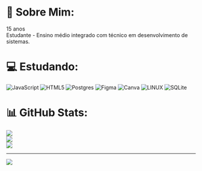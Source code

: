 # 💫 Sobre Mim:
15 anos<br>Estudante - Ensino médio integrado com técnico em desenvolvimento de sistemas.


# 💻 Estudando:
![JavaScript](https://img.shields.io/badge/javascript-%23323330.svg?style=for-the-badge&logo=javascript&logoColor=%23F7DF1E) ![HTML5](https://img.shields.io/badge/html5-%23E34F26.svg?style=for-the-badge&logo=html5&logoColor=white) ![Postgres](https://img.shields.io/badge/postgres-%23316192.svg?style=for-the-badge&logo=postgresql&logoColor=white) 	![Figma](https://img.shields.io/badge/figma-%23F24E1E.svg?style=for-the-badge&logo=figma&logoColor=white) ![Canva](https://img.shields.io/badge/Canva-%2300C4CC.svg?style=for-the-badge&logo=Canva&logoColor=white) ![LINUX](https://img.shields.io/badge/Linux-FCC624?style=for-the-badge&logo=linux&logoColor=black) ![SQLite](https://img.shields.io/badge/sqlite-%2307405e.svg?style=for-the-badge&logo=sqlite&logoColor=white)
# 📊 GitHub Stats:
![](https://github-readme-stats.vercel.app/api?username=Arthur-canofre&theme=react&hide_border=false&include_all_commits=false&count_private=false)<br/>
![](https://github-readme-streak-stats.herokuapp.com/?user=Arthur-canofre&theme=react&hide_border=false)<br/>
![](https://github-readme-stats.vercel.app/api/top-langs/?username=Arthur-canofre&theme=react&hide_border=false&include_all_commits=false&count_private=false&layout=compact)

---
[![](https://visitcount.itsvg.in/api?id=Arthur-canofre&icon=0&color=1)](https://visitcount.itsvg.in)

<!-- Proudly created with GPRM ( https://gprm.itsvg.in ) -->
